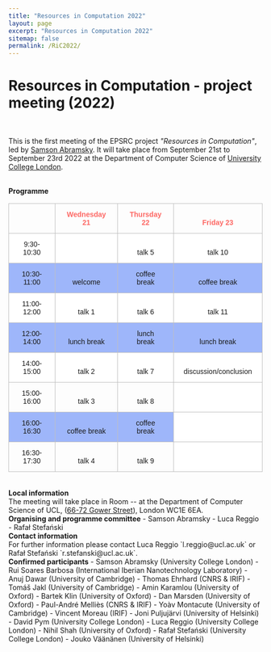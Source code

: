 ```yaml
---
title: "Resources in Computation 2022"
layout: page
excerpt: "Resources in Computation 2022"
sitemap: false
permalink: /RiC2022/
---
```


# Resources in Computation - project meeting (2022)

<br>

This is the first meeting of the EPSRC project _"Resources in Computation"_, led by [Samson Abramsky](http://www0.cs.ucl.ac.uk/people/S.Abramsky.html). It will take place from September 21st to September 23rd 2022 at the Department of Computer Science of [University College London](https://www.ucl.ac.uk/).

<br>
<b>Programme</b> <br />

<style type="text/css">
.tg  {border-collapse:collapse;border-spacing:0;}
.tg td{border-color:black;border-style:solid;border-width:1px;font-family:Arial, sans-serif;font-size:14px;
  overflow:hidden;padding:13px 20px;word-break:normal;}
.tg th{border-color:black;border-style:solid;border-width:1px;font-family:Arial, sans-serif;font-size:14px;
  font-weight:normal;overflow:hidden;padding:13px 20px;word-break:normal;}
.tg .tg-c0l1{border-color:#c0c0c0;text-align:center;vertical-align:bottom}
.tg .tg-f78n{background-color:#9eb6fa;border-color:#c0c0c0;text-align:center;vertical-align:bottom}
.tg .tg-xz0k{border-color:#c0c0c0;color:#fd6864;font-weight:bold;text-align:center;vertical-align:bottom}
.tg .tg-efqa{background-color:#ffffff;border-color:#c0c0c0;text-align:center;vertical-align:bottom}
</style>
<table class="tg">
<thead>
  <tr>
    <th class="tg-c0l1"></th>
    <th class="tg-xz0k">Wednesday 21</th>
    <th class="tg-xz0k">Thursday 22</th>
    <th class="tg-xz0k">Friday 23</th>
  </tr>
</thead>
<tbody>
  <tr>
    <td class="tg-efqa">9:30-10:30</td>
    <td class="tg-efqa"> </td>
    <td class="tg-efqa">talk 5</td>
    <td class="tg-efqa">talk 10</td>
  </tr>
  <tr>
    <td class="tg-f78n">10:30-11:00</td>
    <td class="tg-f78n">welcome</td>
    <td class="tg-f78n">coffee break</td>
    <td class="tg-f78n">coffee break</td>
  </tr>
  <tr>
    <td class="tg-efqa">11:00-12:00</td>
    <td class="tg-efqa">talk 1</td>
    <td class="tg-efqa">talk 6</td>
    <td class="tg-efqa">talk 11</td>
  </tr>
  <tr>
    <td class="tg-f78n">12:00-14:00</td>
    <td class="tg-f78n">lunch break</td>
    <td class="tg-f78n">lunch break</td>
    <td class="tg-f78n">lunch break</td>
  </tr>
  <tr>
    <td class="tg-efqa">14:00-15:00</td>
    <td class="tg-efqa">talk 2</td>
    <td class="tg-efqa">talk 7</td>
    <td class="tg-efqa">discussion/conclusion</td>
  </tr>
  <tr>
    <td class="tg-c0l1">15:00-16:00</td>
    <td class="tg-c0l1">talk 3</td>
    <td class="tg-c0l1">talk 8</td>
    <td class="tg-efqa"> </td>
  </tr>
  <tr>
    <td class="tg-f78n">16:00-16:30</td>
    <td class="tg-f78n">coffee break</td>
    <td class="tg-f78n">coffee break</td>
    <td class="tg-efqa"></td>
  </tr>
  <tr>
    <td class="tg-c0l1">16:30-17:30</td>
    <td class="tg-c0l1">talk 4</td>
    <td class="tg-c0l1">talk 9</td>
    <td class="tg-efqa"> </td>
  </tr>
</tbody>
</table>


<br>
<b>Local information</b> <br /> The meeting will take place in Room -- at the Department of Computer Science of UCL, (<a href="http://www.ucl.ac.uk/maps/66-72-gower-street">66-72 Gower Street</a>), London WC1E 6EA. 

<br>
<b>Organising and programme committee</b>
- Samson Abramsky
- Luca Reggio
- Rafał Stefański

<br>
<b>Contact information</b> <br /> For further information please contact Luca Reggio `l.reggio@ucl.ac.uk` or Rafał Stefański `r.stefanski@ucl.ac.uk`.

<br>
<b>Confirmed participants</b>
- Samson Abramsky (University College London)
- Rui Soares Barbosa (International Iberian Nanotechnology Laboratory)
- Anuj Dawar (University of Cambridge)
- Thomas Ehrhard (CNRS & IRIF)
- Tomáš Jakl (University of Cambridge)
- Amin Karamlou (University of Oxford)
- Bartek Klin (University of Oxford)
- Dan Marsden (University of Oxford)
- Paul-André Melliès (CNRS & IRIF)
- Yoàv Montacute (University of Cambridge)
- Vincent Moreau (IRIF)
- Joni Puljujärvi (University of Helsinki)
- David Pym (University College London)
- Luca Reggio (University College London)
- Nihil Shah (University of Oxford)
- Rafał Stefański (University College London)
- Jouko Väänänen (University of Helsinki)




<br>
